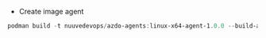 - Create image agent

```powershell
podman build -t nuuvedevops/azdo-agents:linux-x64-agent-1.0.0 --build-arg Env_HttpProxy=proxy.mydomain.com:80 --build-arg Env_NoProxy=mydns.com
```